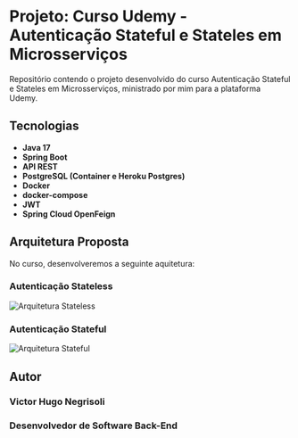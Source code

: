 # Projeto: Curso Udemy - Autenticação Stateful e Stateles em Microsserviços

Repositório contendo o projeto desenvolvido do curso Autenticação Stateful e Stateles em Microsserviços, ministrado por mim para a plataforma Udemy.

## Tecnologias

* **Java 17**
* **Spring Boot**
* **API REST**
* **PostgreSQL (Container e Heroku Postgres)**
* **Docker**
* **docker-compose**
* **JWT**
* **Spring Cloud OpenFeign**

## Arquitetura Proposta

No curso, desenvolveremos a seguinte aquitetura:

### Autenticação Stateless

![Arquitetura Stateless](https://github.com/vhnegrisoli/curso-udemy-autenticacao-stateless-stateful-microsservicos/blob/main/Conte%C3%BAdos/Stateless%20Auth%20JWT.png)

### Autenticação Stateful

![Arquitetura Stateful](https://github.com/vhnegrisoli/curso-udemy-autenticacao-stateless-stateful-microsservicos/blob/main/Conte%C3%BAdos/Stateful%20Auth.png)

## Autor

### Victor Hugo Negrisoli
### Desenvolvedor de Software Back-End
